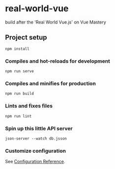 # real-world-vue

build after the 'Real World Vue.js' on Vue Mastery

## Project setup

```
npm install
```

### Compiles and hot-reloads for development

```
npm run serve
```

### Compiles and minifies for production

```
npm run build
```

### Lints and fixes files

```
npm run lint
```

### Spin up this little API server

```
json-server --watch db.jsson
```

### Customize configuration

See [Configuration Reference](https://cli.vuejs.org/config/).
